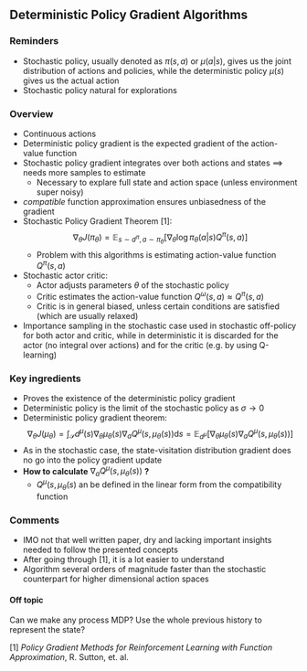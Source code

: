 ## Deterministic Policy Gradient Algorithms

### Reminders
- Stochastic policy, usually denoted as $\pi(s,a)$ or $\mu(a|s)$, gives us the joint distribution of actions and policies, while the deterministic policy $\mu(s)$ gives us the actual action
- Stochastic policy natural for explorations

### Overview
- Continuous actions
- Deterministic policy gradient is the expected gradient of the action-value function
- Stochastic policy gradient integrates over both actions and states $\implies$ needs more samples to estimate
    - Necessary to explare full state and action space (unless environment super noisy)
- *compatible* function approximation ensures unbiasedness of the gradient
- Stochastic Policy Gradient Theorem [1]:
$$\nabla_\theta J(\pi_\theta) = \mathbb{E}_{s\sim d^\pi, a \sim \pi_\theta}[\nabla_\theta \log \pi_\theta(a|s) Q^\pi (s, a)]$$
    - Problem with this algorithms is estimating action-value function $Q^\pi(s,a)$
- Stochastic actor critic:
    - Actor adjusts parameters $\theta$ of the stochastic policy
    - Critic estimates the action-value function $Q^\omega(s, a) \approx Q^\pi(s,a)$
    - Critic is in general biased, unless certain conditions are satisfied (which are usually relaxed)
- Importance sampling in the stochastic case used in stochastic off-policy for both actor and critic, while in deterministic it is discarded for the actor (no integral over actions) and for the critic (e.g. by using Q-learning)

### Key ingredients
- Proves the existence of the deterministic policy gradient
- Deterministic policy is the limit of the stochastic policy as $\sigma \to 0$
- Deterministic policy gradient theorem:
$$\nabla_\theta J(\mu_\theta) = \int_\mathcal{S} d^\mu(s) \nabla_\theta \mu_\theta(s) \nabla_a Q^\mu(s, \mu_\theta(s)) \mathrm{d}s = \mathbb{E}_{d^\mu}[\nabla_\theta \mu_\theta(s) \nabla_a Q^\mu(s, \mu_\theta(s))]$$
- As in the stochastic case, the state-visitation distribution gradient does no go into the policy gradient update
- **How to calculate** $\nabla_a Q^\mu(s, \mu_\theta(s))$ **?**
    - $Q^\mu(s, \mu_\theta(s)$ an be defined in the linear form from the compatibility function

### Comments
- IMO not that well written paper, dry and lacking important insights needed to follow the presented concepts
- After going through [1], it is a lot easier to understand
- Algorithm several orders of magnitude faster than the stochastic counterpart for higher dimensional action spaces

#### Off topic
Can we make any process MDP? Use the whole previous history to represent the state?

[1] *Policy Gradient Methods for Reinforcement Learning with Function Approximation*, R. Sutton, et. al.